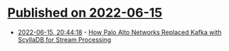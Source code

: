 # [Published on 2022-06-15](index.md)

* [2022-06-15, 20:44:18](https://news.ycombinator.com/item?id=31759234) - [How Palo Alto Networks Replaced Kafka with ScyllaDB for Stream Processing](https://www.scylladb.com/2022/06/14/how-palo-alto-networks-replaced-kafka-with-scylladb-for-stream-processing/)
